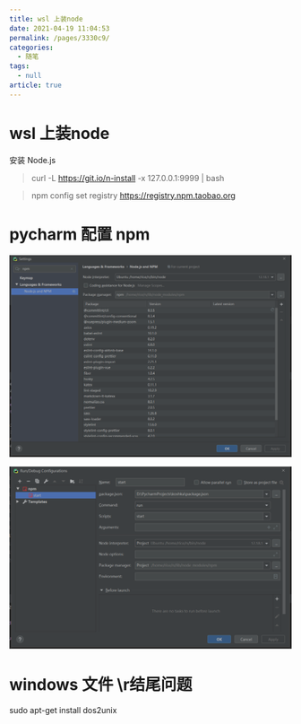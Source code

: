 ```yaml
---
title: wsl 上装node
date: 2021-04-19 11:04:53
permalink: /pages/3330c9/
categories: 
  - 随笔
tags: 
  - null
article: true
---
```

# wsl 上装node  

安装 Node.js    
>  curl -L https://git.io/n-install -x 127.0.0.1:9999 | bash    
    
> npm config set registry https://registry.npm.taobao.org    
    
# pycharm 配置 npm    
![image.png](../images/7485616-35c20a0fa7dddece.png)    
    
    
![image.png](../images/7485616-ea6325a65464bee8.png)    
    
    
# windows 文件 \r结尾问题    
sudo apt-get install dos2unix    
